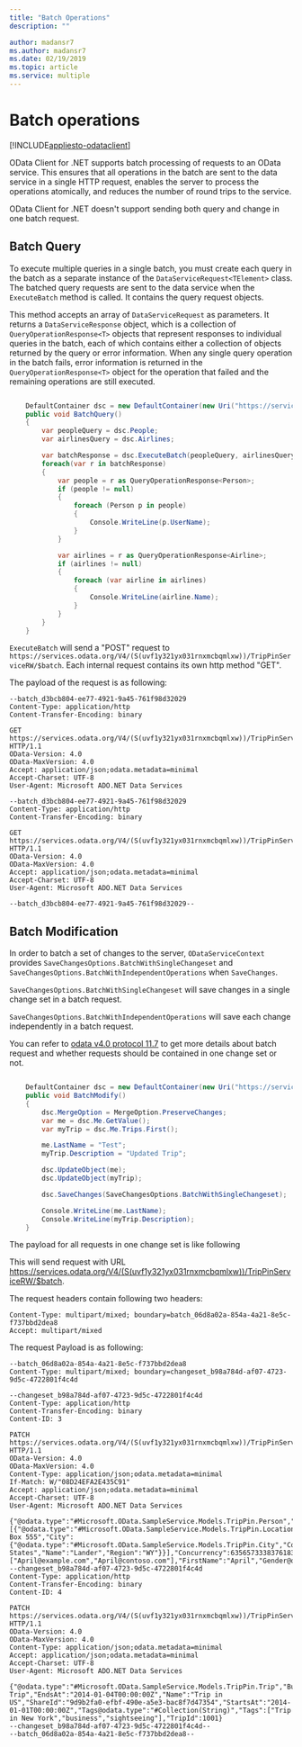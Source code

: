 ```yaml
---
title: "Batch Operations"
description: ""

author: madansr7
ms.author: madansr7
ms.date: 02/19/2019
ms.topic: article
ms.service: multiple
---
```

# Batch operations
[!INCLUDE[appliesto-odataclient](../../includes/appliesto-odataclient-v6.md)]

OData Client for .NET supports batch processing of requests to an OData service. This ensures that all operations in the batch are sent to the data service in a single HTTP request, enables the server to process the operations atomically, and reduces the number of round trips to the service.

OData Client for .NET doesn't support sending both query and change in one batch request.
 
## Batch Query 

To execute multiple queries in a single batch, you must create each query in the batch as a separate instance of the `DataServiceRequest<TElement>` class. The batched query requests are sent to the data service when the `ExecuteBatch` method is called. It contains the query request objects. 

This method accepts an array of `DataServiceRequest` as parameters. It returns a `DataServiceResponse` object, which is a collection of `QueryOperationResponse<T>` objects that represent responses to individual queries in the batch, each of which contains either a collection of objects returned by the query or error information. When any single query operation in the batch fails, error information is returned in the `QueryOperationResponse<T>` object for the operation that failed and the remaining operations are still executed. 

``` csharp

    DefaultContainer dsc = new DefaultContainer(new Uri("https://services.odata.org/V4/(S(uvf1y321yx031rnxmcbqmlxw))/TripPinServiceRW/"));
    public void BatchQuery()
    {
        var peopleQuery = dsc.People;
        var airlinesQuery = dsc.Airlines;

        var batchResponse = dsc.ExecuteBatch(peopleQuery, airlinesQuery);
        foreach(var r in batchResponse)
        {
            var people = r as QueryOperationResponse<Person>;
            if (people != null)
            {
                foreach (Person p in people)
                {
                    Console.WriteLine(p.UserName);
                }
            }

            var airlines = r as QueryOperationResponse<Airline>;
            if (airlines != null)
            {
                foreach (var airline in airlines)
                {
                    Console.WriteLine(airline.Name);
                }
            }
        }
    }

```

`ExecuteBatch` will send a "POST" request to `https://services.odata.org/V4/(S(uvf1y321yx031rnxmcbqmlxw))/TripPinServiceRW/$batch`. Each internal request contains its own http method "GET".

The payload of the request is as following:

	--batch_d3bcb804-ee77-4921-9a45-761f98d32029
	Content-Type: application/http
	Content-Transfer-Encoding: binary
	
	GET https://services.odata.org/V4/(S(uvf1y321yx031rnxmcbqmlxw))/TripPinServiceRW/People HTTP/1.1
	OData-Version: 4.0
	OData-MaxVersion: 4.0
	Accept: application/json;odata.metadata=minimal
	Accept-Charset: UTF-8
	User-Agent: Microsoft ADO.NET Data Services
	
	--batch_d3bcb804-ee77-4921-9a45-761f98d32029
	Content-Type: application/http
	Content-Transfer-Encoding: binary
	
	GET https://services.odata.org/V4/(S(uvf1y321yx031rnxmcbqmlxw))/TripPinServiceRW/Airlines HTTP/1.1
	OData-Version: 4.0
	OData-MaxVersion: 4.0
	Accept: application/json;odata.metadata=minimal
	Accept-Charset: UTF-8
	User-Agent: Microsoft ADO.NET Data Services
	
	--batch_d3bcb804-ee77-4921-9a45-761f98d32029--

## Batch Modification 

In order to batch a set of changes to the server, `ODataServiceContext` provides `SaveChangesOptions.BatchWithSingleChangeset` and `SaveChangesOptions.BatchWithIndependentOperations` when `SaveChanges`.

`SaveChangesOptions.BatchWithSingleChangeset` will save changes in a single change set in a batch request.

`SaveChangesOptions.BatchWithIndependentOperations` will save each change independently in a batch request. 

You can refer to [odata v4.0 protocol 11.7](https://docs.oasis-open.org/odata/odata/v4.0/errata02/os/complete/part1-protocol/odata-v4.0-errata02-os-part1-protocol-complete.html#_Toc406398359) to get more details about batch request and whether requests should be contained in one change set or not.
 

``` csharp

    DefaultContainer dsc = new DefaultContainer(new Uri("https://services.odata.org/V4/(S(uvf1y321yx031rnxmcbqmlxw))/TripPinServiceRW/"));
    public void BatchModify()
    {
        dsc.MergeOption = MergeOption.PreserveChanges;
        var me = dsc.Me.GetValue();
        var myTrip = dsc.Me.Trips.First();

        me.LastName = "Test";
        myTrip.Description = "Updated Trip";

        dsc.UpdateObject(me);
        dsc.UpdateObject(myTrip);

        dsc.SaveChanges(SaveChangesOptions.BatchWithSingleChangeset);

        Console.WriteLine(me.LastName);
        Console.WriteLine(myTrip.Description);
    }
```

The payload for all requests in one change set is like following

This will send request with URL https://services.odata.org/V4/(S(uvf1y321yx031rnxmcbqmlxw))/TripPinServiceRW/$batch.

The request headers contain following two headers:

	Content-Type: multipart/mixed; boundary=batch_06d8a02a-854a-4a21-8e5c-f737bbd2dea8
	Accept: multipart/mixed

The request Payload is as following:

	--batch_06d8a02a-854a-4a21-8e5c-f737bbd2dea8
	Content-Type: multipart/mixed; boundary=changeset_b98a784d-af07-4723-9d5c-4722801f4c4d
	
	--changeset_b98a784d-af07-4723-9d5c-4722801f4c4d
	Content-Type: application/http
	Content-Transfer-Encoding: binary
	Content-ID: 3
	
	PATCH https://services.odata.org/V4/(S(uvf1y321yx031rnxmcbqmlxw))/TripPinServiceRW/Me HTTP/1.1
	OData-Version: 4.0
	OData-MaxVersion: 4.0
	Content-Type: application/json;odata.metadata=minimal
	If-Match: W/"08D24EFA2E435C91"
	Accept: application/json;odata.metadata=minimal
	Accept-Charset: UTF-8
	User-Agent: Microsoft ADO.NET Data Services
	
	{"@odata.type":"#Microsoft.OData.SampleService.Models.TripPin.Person","AddressInfo@odata.type":"#Collection(Microsoft.OData.SampleService.Models.TripPin.Location)","AddressInfo":[{"@odata.type":"#Microsoft.OData.SampleService.Models.TripPin.Location","Address":"P.O. Box 555","City":{"@odata.type":"#Microsoft.OData.SampleService.Models.TripPin.City","CountryRegion":"United States","Name":"Lander","Region":"WY"}}],"Concurrency":635657333837618321,"Emails@odata.type":"#Collection(String)","Emails":["April@example.com","April@contoso.com"],"FirstName":"April","Gender@odata.type":"#Microsoft.OData.SampleService.Models.TripPin.PersonGender","Gender":"Female","LastName":"Test","UserName":"aprilcline"}
	--changeset_b98a784d-af07-4723-9d5c-4722801f4c4d
	Content-Type: application/http
	Content-Transfer-Encoding: binary
	Content-ID: 4
	
	PATCH https://services.odata.org/V4/(S(uvf1y321yx031rnxmcbqmlxw))/TripPinServiceRW/Me/Trips(1001) HTTP/1.1
	OData-Version: 4.0
	OData-MaxVersion: 4.0
	Content-Type: application/json;odata.metadata=minimal
	Accept: application/json;odata.metadata=minimal
	Accept-Charset: UTF-8
	User-Agent: Microsoft ADO.NET Data Services
	
	{"@odata.type":"#Microsoft.OData.SampleService.Models.TripPin.Trip","Budget":3000,"Description":"Updated Trip","EndsAt":"2014-01-04T00:00:00Z","Name":"Trip in US","ShareId":"9d9b2fa0-efbf-490e-a5e3-bac8f7d47354","StartsAt":"2014-01-01T00:00:00Z","Tags@odata.type":"#Collection(String)","Tags":["Trip in New York","business","sightseeing"],"TripId":1001}
	--changeset_b98a784d-af07-4723-9d5c-4722801f4c4d--
	--batch_06d8a02a-854a-4a21-8e5c-f737bbd2dea8--

